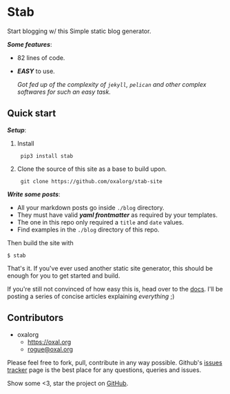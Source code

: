# Stab

Start blogging w/ this Simple static blog generator.

***Some features***:

* 82 lines of code.
* ***EASY*** to use. 
  
  *Got fed up of the complexity of `jekyll`, `pelican` and
   other complex softwares for such an easy task.*

## Quick start

***Setup***:

1. Install

        pip3 install stab

2. Clone the source of this site as a base to build upon.

        git clone https://github.com/oxalorg/stab-site


***Write some posts***:

* All your markdown posts go inside `./blog` directory.
* They must have valid ***yaml frontmatter*** as required
  by your templates.
* The one in this repo only required a `title` and `date`
  values.
* Find examples in the `./blog` directory of this repo.

Then build the site with

```
$ stab
```

That's it. If you've ever used another static site generator,
this should be enough for you to get started and build.

If you're still not convinced of how easy this is, head over
to the [docs](docs). I'll be posting a series of concise
articles explaining *everything* ;)

## Contributors

* oxalorg
    - https://oxal.org
    - rogue@oxal.org

Please feel free to fork, pull, contribute in any way possible.
Github's [issues tracker](https://github.com/oxalorg/Stab/issues)
page is the best place for any questions, queries and issues.

Show some <3, star the project on
[GitHub](https://github.com/oxalorg/Stab).

